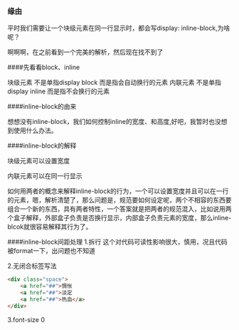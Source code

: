 ### 缘由
平时我们需要让一个块级元素在同一行显示时，都会写display: inline-block,为啥呢？

啊啊啊，在之前看到一个完美的解析，然后现在找不到了


####先看看block、inline

块级元素 不是单指display block 而是指会自动换行的元素
内联元素 不是单指display inline 而是指不会换行的元素

####inline-block的由来

想想没有inline-block，我们如何控制inline的宽度、和高度,好吧，我暂时也没想到使用什么办法。

####inline-block的解释

块级元素可以设置宽度

内联元素可以在同一行显示

如何用两者的概念来解释inline-block的行为，一个可以设置宽度并且可以在一行的元素，嗯，解析清楚了，那么问题是，规范要如何设定呢，两个不相容的东西要组合一个新的东西，具有两者特性，一个答案就是把两者的规范混入，比如说用两个盒子解释，外部盒子负责是否换行显示，内部盒子负责元素的宽度，那么inline-blcok就很容易解释其行为了。


####inline-block间距处理
1.拆行  这个对代码可读性影响很大，慎用，况且代码被format一下，出问题也不知道



2.无闭合标签写法

```html
<div class="space">
    <a href="##">惆怅
    <a href="##">淡定
    <a href="##">热血</a>
</div>
```

3.font-size 0